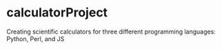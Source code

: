 # calculatorProject
Creating scientific calculators for three different programming languages: Python, Perl, and JS

